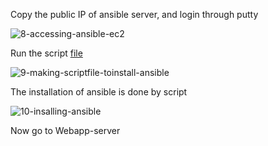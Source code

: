 Copy the public IP of ansible server, and login through putty 

![8-accessing-ansible-ec2](https://user-images.githubusercontent.com/58173938/196836304-9ca460d3-0744-495a-b38e-8098009e7017.png)

Run the script [file](https://github.com/Krishnamohan-Yerrabilli/Deployment-on-K8s-cluster-using-jenkins-CI-CD/blob/main/Server%20Setup/Ansible-Provision-Setup/ansible-script.sh)

![9-making-scriptfile-toinstall-ansible](https://user-images.githubusercontent.com/58173938/196836398-478dd1c1-8630-4bb8-aba1-62e3abc4ef32.png)

The installation of ansible is done by script 

![10-insalling-ansible](https://user-images.githubusercontent.com/58173938/196836554-554f98fb-8cbd-4765-a4c3-e4dd9eda162f.png)

Now go to Webapp-server 
